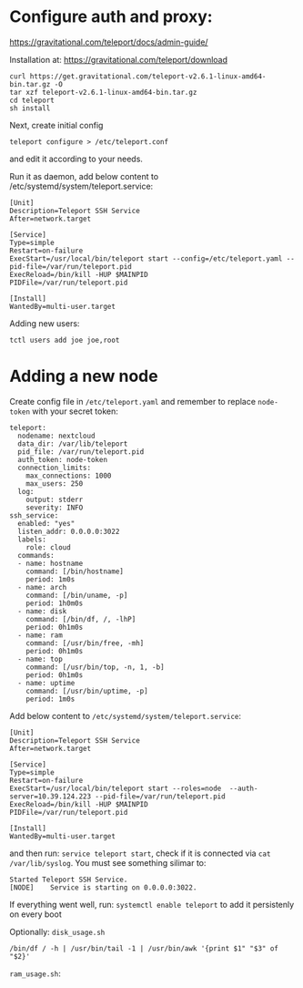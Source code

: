 Configure auth and proxy:
=========
https://gravitational.com/teleport/docs/admin-guide/

Installation at:
https://gravitational.com/teleport/download
```
curl https://get.gravitational.com/teleport-v2.6.1-linux-amd64-bin.tar.gz -O 
tar xzf teleport-v2.6.1-linux-amd64-bin.tar.gz
cd teleport
sh install
```
Next, create initial config
```
teleport configure > /etc/teleport.conf
```
and edit it according to your needs.

Run it as daemon, add below content to /etc/systemd/system/teleport.service:
```
[Unit]
Description=Teleport SSH Service
After=network.target 

[Service]
Type=simple
Restart=on-failure
ExecStart=/usr/local/bin/teleport start --config=/etc/teleport.yaml --pid-file=/var/run/teleport.pid
ExecReload=/bin/kill -HUP $MAINPID
PIDFile=/var/run/teleport.pid

[Install]
WantedBy=multi-user.target
```

Adding new users:
```
tctl users add joe joe,root
```


Adding a new node
=======
Create config file in `/etc/teleport.yaml` and remember to replace `node-token` with your secret token:
```
teleport:
  nodename: nextcloud
  data_dir: /var/lib/teleport
  pid_file: /var/run/teleport.pid
  auth_token: node-token
  connection_limits:
    max_connections: 1000
    max_users: 250
  log:
    output: stderr
    severity: INFO
ssh_service:
  enabled: "yes"
  listen_addr: 0.0.0.0:3022
  labels:
    role: cloud
  commands:
  - name: hostname
    command: [/bin/hostname]
    period: 1m0s
  - name: arch
    command: [/bin/uname, -p]
    period: 1h0m0s
  - name: disk
    command: [/bin/df, /, -lhP]
    period: 0h1m0s
  - name: ram
    command: [/usr/bin/free, -mh]
    period: 0h1m0s
  - name: top
    command: [/usr/bin/top, -n, 1, -b]
    period: 0h1m0s
  - name: uptime
    command: [/usr/bin/uptime, -p]
    period: 1m0s
```
Add below content to `/etc/systemd/system/teleport.service`:
```
[Unit]
Description=Teleport SSH Service
After=network.target 

[Service]
Type=simple
Restart=on-failure
ExecStart=/usr/local/bin/teleport start --roles=node  --auth-server=10.39.124.223 --pid-file=/var/run/teleport.pid
ExecReload=/bin/kill -HUP $MAINPID
PIDFile=/var/run/teleport.pid

[Install]
WantedBy=multi-user.target
```
and then run: `service teleport start`, check if it is connected via `cat /var/lib/syslog`. You must see something silimar to:
```
Started Teleport SSH Service.
[NODE]    Service is starting on 0.0.0.0:3022.
```
If everything went well, run: `systemctl enable teleport` to add it persistenly on every boot

Optionally: `disk_usage.sh`
```
/bin/df / -h | /usr/bin/tail -1 | /usr/bin/awk '{print $1" "$3" of "$2}'
```
`ram_usage.sh`:
```

```
